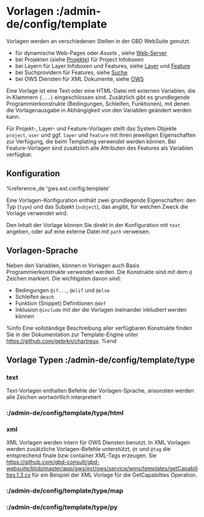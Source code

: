 # Vorlagen :/admin-de/config/template

Vorlagen werden an verschiedenen Stellen in der GBD WebSuite genutzt.

- für dynamische Web-Pages oder *Assets* , siehe [Web-Server](/admin-de/config/web)
- bei Projekten (siehe [Projekte](/admin-de/config/projekte)) für Project Infoboxen
- bei Layern  für Layer Infoboxen und Features, siehe [Layer](/admin-de/config/layer) und [Feature](/admin-de/config/feature)
- bei Suchprovidern für Features, siehe [Suche](/admin-de/config/suche)
- bei OWS Diensten für XML Dokumente, siehe [OWS](/admin-de/plugin/ows)

Eine Vorlage ist eine Text oder eine HTML-Datei mit externen Variablen, die in Klammern ``{...}`` eingeschlossen sind. Zusätzlich gibt es grundlegende Programmierkonstrukte (Bedingungen, Schleifen, Funktionen), mit denen die Vorlagenausgabe in Abhängigkeit von den Variablen geändert werden kann.

Für Projekt-, Layer- und Feature-Vorlagen stellt das System Objekte ``project``, ``user`` und ggf. ``layer`` und ``feature`` mit ihren jeweiligen Eigenschaften zur Verfügung, die beim Templating verwendet werden können. Bei Feature-Vorlagen sind zusätzlich alle Attributen des Features als Variablen verfügbar.

## Konfiguration

%reference_de 'gws.ext.config.template'

Eine Vorlagen-Konfiguration enthält zwei grundlegende Eigenschaften: den Typ (``type``) und das Subjekt (``subject``), das angibt, für welchen Zweck die Vorlage verwendet wird.

Den Inhalt der Vorlage können Sie direkt in der Konfiguration mit ``text`` angeben, oder auf eine externe Datei mit ``path`` verweisen.

## Vorlagen-Sprache

Neben den Variablen, können in Vorlagen auch Basis Programmierkonstrukte verwendet werden. Die Konstrukte sind mit dem ``@`` Zeichen markiert. Die wichtigsten davon sind:

- Bedingungen ``@if...``, ``@elif`` und ``@else``
- Schleifen ``@each``
- Funktion (Snippet) Definitionen ``@def``
- Inklusion ``@include`` mit der die Vorlagen ineinander inkludiert werden können

%info
 Eine vollständige Beschreibung aller verfügbaren Konstrukte finden Sie in der Dokumentation zur Template-Engine unter https://github.com/gebrkn/chartreux.
%end

## Vorlage Typen :/admin-de/config/template/type

### text

Text-Vorlagen enthalten Befehle der Vorlagen-Sprache, ansonsten werden alle Zeichen wortwörtlich interpretiert

### :/admin-de/config/template/type/html

### xml

XML Vorlagen werden intern für OWS Diensten benutzt. In XML Vorlagen werden zusätzliche Vorlagen-Befehle unterstützt, ``@t`` und ``@tag`` die entsprechend finale bzw container XML-Tags erzeugen. Sie https://github.com/gbd-consult/gbd-websuite/blob/master/app/gws/ext/ows/service/wms/templates/getCapabilities.1.3.cx für ein Beispiel der XML Vorlage für die GetCapabilties Operation.

### :/admin-de/config/template/type/map

### :/admin-de/config/template/type/py
